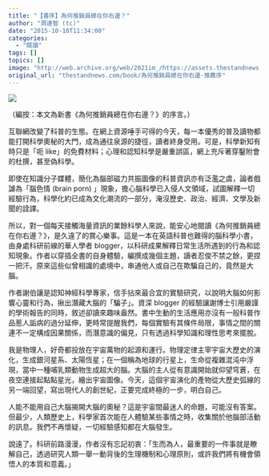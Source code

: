 ```yaml
---
title: "【書序】為何推銷員總在你右邊？"
author: "周達智 (tc)"
date: "2015-10-10T11:34:00"
categories:
  - "閱讀"
tags: []
topics: []
image: "http://web.archive.org/web/2021im_/https://assets.thestandnews.com/media/photos/book1_aTAaa.jpg"
original_url: "thestandnews.com/book/為何推銷員總在你右邊-推薦序"
---
```

![](http://web.archive.org/web/2021im_/https://assets.thestandnews.com/media/photos/book1_aTAaa.jpg)

（編按：本文為新書《為何推銷員總在你右邊？》的序言。）

互聯網改變了科普的生態。在網上資源唾手可得的今天，每一本優秀的普及讀物都能打開科學奧秘的大門，成為通往泉源的捷徑，讀者終身受用。可是，科學新知有時只是「呃 like」的免費材料；心理和認知科學是嚴重誤區，網上充斥著穿鑿附會的杜撰，甚至偽科學。

即使在知識分子媒體，簡化為腦部磁力共振圖像的科普資訊亦有泛濫之虞，論者戲謔為「腦色情 (brain porn) 」現象，擔心腦科學已入侵人文領域，試圖解釋一切經驗行為，科學化約已成為文化潮流的一部分，淹沒歷史、政治、經濟、文學及新聞的詮譯。

所以，對一個每天接觸海量資訊的業餘科學人來說，能安心地閱讀《為何推銷員總在你右邊？》，是久違了的賞心樂事。這是一本在英語科普也難得的腦科學小書，由身處科研前線的華人學者 blogger，以科研成果解釋日常生活所遇到的行為和認知現象。作者以穿插全書的自身體驗，編撰成幾個主題，讀者忍俊不禁之餘，更捏一把汗。原來這些似曾相識的處境中，串通他人或自己在欺騙自己的，竟然是大腦。

作者謝伯讓是認知神經科學專家，信手拈來最合宜的實驗研究，以說明大腦如何影響心靈和行為，揪出潛藏大腦的「騙子」。資深 blogger 的經驗讓謝博士引用嚴謹的學術報告的同時，敘述卻讀來趣味盎然。書中生動的生活應用亦沒有一般科普作品惹人詬病的過分延伸，更時常提醒我們，每個實驗有其條件局限，事情之間的關連不一定構成因果關係，而潛意識的偏見，只有透過科學知識和理性思考來擺脫。

我是物理人，好奇都投放在宇宙萬物的起源和運行。物理定律主宰宇宙大歷史的演化，生成銀河星系、太陽恆星；在一個稱為地球的行星上，生命從複雜混沌中浮現，當中一種哺乳類動物生成超大的腦。大腦的主人從有意識開始就仰望穹蒼，在夜空連接起點點星光，繪出宇宙圖像。今天，這個宇宙演化的產物從大歷史弧線的另一端回望，寫出現代人的創世紀，正要完成終極的一步，明白自己。

人能不能用自己大腦揭開大腦的奧秘？這是宇宙間最迷人的命題，可能沒有答案。但最少，人類歷史上，科學家首次能在人體驗某些事情之時，收集關於他腦部活動的訊息。我們不再懷疑，一切經驗感知都在大腦發生。

說遠了。科研前路漫漫，作者沒有忘記初衷：「生而為人，最重要的一件事就是瞭解自己，透過研究人類一舉一動背後的生理機制和心理原則，或許我們將有機會領悟人的本質和意義。」